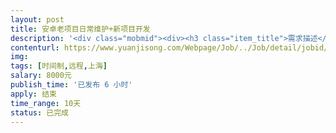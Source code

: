```yaml
---                
layout: post       
title: 安卓老项目日常维护+新项目开发           
description: '<div class="mobmid"><div><h3 class="item_title">需求描述</h3><p>一、需求：维护我公司老的app项目，一个论坛一个主站，日常bug修复，微小功能的增加或删除，今年主要增加一个新闻大厅的开发。平时活不多，有问题及时响应解决即可。<br/>二、人才要求：211大学毕业，有5年以上安卓经验。技术熟练，住在上海闸北区、宝山区这带最好。<br/>三、合作方式：包年兼职，按月付兼职费用。</p></div><!--info end--></div>'     
contenturl: https://www.yuanjisong.com/Webpage/Job/../Job/detail/jobid/101491      
img:              
tags: [时间制,远程,上海]            
salary: 8000元          
publish_time: '已发布 6 小时'         
apply: 结束                   
time_range: 10天              
status: 已完成                  
---                 
```

